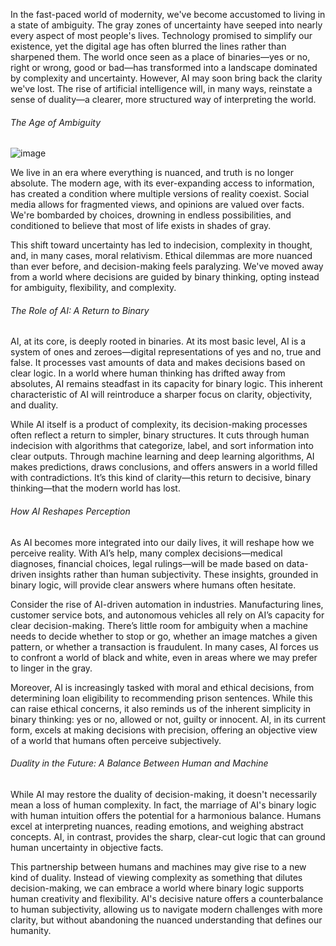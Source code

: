 In the fast-paced world of modernity, we've become accustomed to living in a state of ambiguity. The gray zones of uncertainty have seeped into nearly every aspect of most people's lives. Technology promised to simplify our existence, yet the digital age has often blurred the lines rather than sharpened them. The world once seen as a place of binaries—yes or no, right or wrong, good or bad—has transformed into a landscape dominated by complexity and uncertainty. However, AI may soon bring back the clarity we've lost. The rise of artificial intelligence will, in many ways, reinstate a sense of duality—a clearer, more structured way of interpreting the world.

###### The Age of Ambiguity

![image](https://github.com/user-attachments/assets/bf187301-4bbb-4502-8eee-bcc701ad4532)

We live in an era where everything is nuanced, and truth is no longer absolute. The modern age, with its ever-expanding access to information, has created a condition where multiple versions of reality coexist. Social media allows for fragmented views, and opinions are valued over facts. We're bombarded by choices, drowning in endless possibilities, and conditioned to believe that most of life exists in shades of gray.

This shift toward uncertainty has led to indecision, complexity in thought, and, in many cases, moral relativism. Ethical dilemmas are more nuanced than ever before, and decision-making feels paralyzing. We've moved away from a world where decisions are guided by binary thinking, opting instead for ambiguity, flexibility, and complexity.

###### The Role of AI: A Return to Binary

AI, at its core, is deeply rooted in binaries. At its most basic level, AI is a system of ones and zeroes—digital representations of yes and no, true and false. It processes vast amounts of data and makes decisions based on clear logic. In a world where human thinking has drifted away from absolutes, AI remains steadfast in its capacity for binary logic. This inherent characteristic of AI will reintroduce a sharper focus on clarity, objectivity, and duality.

While AI itself is a product of complexity, its decision-making processes often reflect a return to simpler, binary structures. It cuts through human indecision with algorithms that categorize, label, and sort information into clear outputs. Through machine learning and deep learning algorithms, AI makes predictions, draws conclusions, and offers answers in a world filled with contradictions. It’s this kind of clarity—this return to decisive, binary thinking—that the modern world has lost.

###### How AI Reshapes Perception

As AI becomes more integrated into our daily lives, it will reshape how we perceive reality. With AI’s help, many complex decisions—medical diagnoses, financial choices, legal rulings—will be made based on data-driven insights rather than human subjectivity. These insights, grounded in binary logic, will provide clear answers where humans often hesitate.

Consider the rise of AI-driven automation in industries. Manufacturing lines, customer service bots, and autonomous vehicles all rely on AI’s capacity for clear decision-making. There’s little room for ambiguity when a machine needs to decide whether to stop or go, whether an image matches a given pattern, or whether a transaction is fraudulent. In many cases, AI forces us to confront a world of black and white, even in areas where we may prefer to linger in the gray.

Moreover, AI is increasingly tasked with moral and ethical decisions, from determining loan eligibility to recommending prison sentences. While this can raise ethical concerns, it also reminds us of the inherent simplicity in binary thinking: yes or no, allowed or not, guilty or innocent. AI, in its current form, excels at making decisions with precision, offering an objective view of a world that humans often perceive subjectively.

###### Duality in the Future: A Balance Between Human and Machine

While AI may restore the duality of decision-making, it doesn't necessarily mean a loss of human complexity. In fact, the marriage of AI's binary logic with human intuition offers the potential for a harmonious balance. Humans excel at interpreting nuances, reading emotions, and weighing abstract concepts. AI, in contrast, provides the sharp, clear-cut logic that can ground human uncertainty in objective facts.

This partnership between humans and machines may give rise to a new kind of duality. Instead of viewing complexity as something that dilutes decision-making, we can embrace a world where binary logic supports human creativity and flexibility. AI's decisive nature offers a counterbalance to human subjectivity, allowing us to navigate modern challenges with more clarity, but without abandoning the nuanced understanding that defines our humanity.
